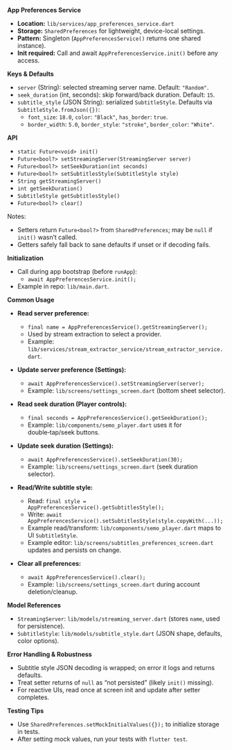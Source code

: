 **App Preferences Service**

- **Location:** `lib/services/app_preferences_service.dart`
- **Storage:** `SharedPreferences` for lightweight, device-local settings.
- **Pattern:** Singleton (`AppPreferencesService()` returns one shared instance).
- **Init required:** Call and await `AppPreferencesService.init()` before any access.

**Keys & Defaults**

- `server` (String): selected streaming server name. Default: `"Random"`.
- `seek_duration` (int, seconds): skip forward/back duration. Default: `15`.
- `subtitle_style` (JSON String): serialized `SubtitleStyle`. Defaults via `SubtitleStyle.fromJson({})`:
  - `font_size`: `18.0`, `color`: `"Black"`, `has_border`: `true`.
  - `border_width`: `5.0`, `border_style`: `"stroke"`, `border_color`: `"White"`.

**API**

- `static Future<void> init()`
- `Future<bool?> setStreamingServer(StreamingServer server)`
- `Future<bool?> setSeekDuration(int seconds)`
- `Future<bool?> setSubtitlesStyle(SubtitleStyle style)`
- `String getStreamingServer()`
- `int getSeekDuration()`
- `SubtitleStyle getSubtitlesStyle()`
- `Future<bool?> clear()`

Notes:
- Setters return `Future<bool?>` from `SharedPreferences`; may be `null` if `init()` wasn’t called.
- Getters safely fall back to sane defaults if unset or if decoding fails.

**Initialization**

- Call during app bootstrap (before `runApp`):
  - `await AppPreferencesService.init();`
- Example in repo: `lib/main.dart`.

**Common Usage**

- **Read server preference:**
  - `final name = AppPreferencesService().getStreamingServer();`
  - Used by stream extraction to select a provider.
  - Example: `lib/services/stream_extractor_service/stream_extractor_service.dart`.

- **Update server preference (Settings):**
  - `await AppPreferencesService().setStreamingServer(server);`
  - Example: `lib/screens/settings_screen.dart` (bottom sheet selector).

- **Read seek duration (Player controls):**
  - `final seconds = AppPreferencesService().getSeekDuration();`
  - Example: `lib/components/semo_player.dart` uses it for double‑tap/seek buttons.

- **Update seek duration (Settings):**
  - `await AppPreferencesService().setSeekDuration(30);`
  - Example: `lib/screens/settings_screen.dart` (seek duration selector).

- **Read/Write subtitle style:**
  - Read: `final style = AppPreferencesService().getSubtitlesStyle();`
  - Write: `await AppPreferencesService().setSubtitlesStyle(style.copyWith(...));`
  - Example read/transform: `lib/components/semo_player.dart` maps to UI `SubtitleStyle`.
  - Example editor: `lib/screens/subtitles_preferences_screen.dart` updates and persists on change.

- **Clear all preferences:**
  - `await AppPreferencesService().clear();`
  - Example: `lib/screens/settings_screen.dart` during account deletion/cleanup.

**Model References**

- `StreamingServer`: `lib/models/streaming_server.dart` (stores `name`, used for persistence).
- `SubtitleStyle`: `lib/models/subtitle_style.dart` (JSON shape, defaults, color options).

**Error Handling & Robustness**

- Subtitle style JSON decoding is wrapped; on error it logs and returns defaults.
- Treat setter returns of `null` as “not persisted” (likely `init()` missing).
- For reactive UIs, read once at screen init and update after setter completes.

**Testing Tips**

- Use `SharedPreferences.setMockInitialValues({});` to initialize storage in tests.
- After setting mock values, run your tests with `flutter test`.
